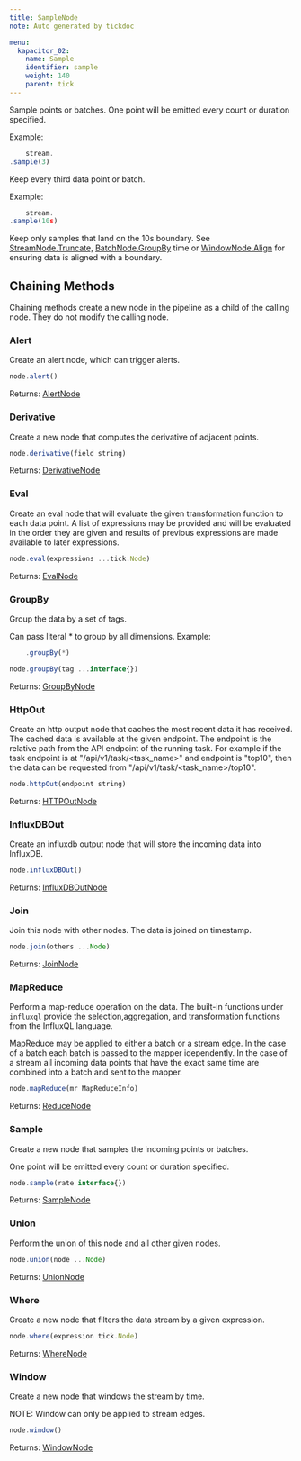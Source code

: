 ```yaml
---
title: SampleNode
note: Auto generated by tickdoc

menu:
  kapacitor_02:
    name: Sample
    identifier: sample
    weight: 140
    parent: tick
---
```


Sample points or batches.
One point will be emitted every count or duration specified.


Example: 

```javascript
    stream.
.sample(3)
```

Keep every third data point or batch.


Example: 

```javascript
    stream.
.sample(10s)
```

Keep only samples that land on the 10s boundary.
See [StreamNode.Truncate,](/kapacitor/v0.2/tick/stream_node/#truncate) [BatchNode.GroupBy](/kapacitor/v0.2/tick/batch_node/#groupby) time or [WindowNode.Align](/kapacitor/v0.2/tick/window_node/#align) 
for ensuring data is aligned with a boundary.


Chaining Methods
----------------

Chaining methods create a new node in the pipeline as a child of the calling node.
They do not modify the calling node.

### Alert

Create an alert node, which can trigger alerts.


```javascript
node.alert()
```

Returns: [AlertNode](/kapacitor/v0.2/tick/alert_node/)

### Derivative

Create a new node that computes the derivative of adjacent points.


```javascript
node.derivative(field string)
```

Returns: [DerivativeNode](/kapacitor/v0.2/tick/derivative_node/)

### Eval

Create an eval node that will evaluate the given transformation function to each data point.
A list of expressions may be provided and will be evaluated in the order they are given 
and results of previous expressions are made available to later expressions.


```javascript
node.eval(expressions ...tick.Node)
```

Returns: [EvalNode](/kapacitor/v0.2/tick/eval_node/)

### GroupBy

Group the data by a set of tags.


Can pass literal * to group by all dimensions.
Example: 

```javascript
    .groupBy(*)
```

```javascript
node.groupBy(tag ...interface{})
```

Returns: [GroupByNode](/kapacitor/v0.2/tick/group_by_node/)

### HttpOut

Create an http output node that caches the most recent data it has received.
The cached data is available at the given endpoint.
The endpoint is the relative path from the API endpoint of the running task.
For example if the task endpoint is at &#34;/api/v1/task/&lt;task_name&gt;&#34; and endpoint is 
&#34;top10&#34;, then the data can be requested from &#34;/api/v1/task/&lt;task_name&gt;/top10&#34;.


```javascript
node.httpOut(endpoint string)
```

Returns: [HTTPOutNode](/kapacitor/v0.2/tick/http_out_node/)

### InfluxDBOut

Create an influxdb output node that will store the incoming data into InfluxDB.


```javascript
node.influxDBOut()
```

Returns: [InfluxDBOutNode](/kapacitor/v0.2/tick/influx_d_b_out_node/)

### Join

Join this node with other nodes.
The data is joined on timestamp.


```javascript
node.join(others ...Node)
```

Returns: [JoinNode](/kapacitor/v0.2/tick/join_node/)

### MapReduce

Perform a map-reduce operation on the data.
The built-in functions under `influxql` provide the 
selection,aggregation, and transformation functions 
from the InfluxQL language.


MapReduce may be applied to either a batch or a stream edge.
In the case of a batch each batch is passed to the mapper idependently.
In the case of a stream all incoming data points that have 
the exact same time are combined into a batch and sent to the mapper.


```javascript
node.mapReduce(mr MapReduceInfo)
```

Returns: [ReduceNode](/kapacitor/v0.2/tick/reduce_node/)

### Sample

Create a new node that samples the incoming points or batches.


One point will be emitted every count or duration specified.


```javascript
node.sample(rate interface{})
```

Returns: [SampleNode](/kapacitor/v0.2/tick/sample_node/)

### Union

Perform the union of this node and all other given nodes.


```javascript
node.union(node ...Node)
```

Returns: [UnionNode](/kapacitor/v0.2/tick/union_node/)

### Where

Create a new node that filters the data stream by a given expression.


```javascript
node.where(expression tick.Node)
```

Returns: [WhereNode](/kapacitor/v0.2/tick/where_node/)

### Window

Create a new node that windows the stream by time.


NOTE: Window can only be applied to stream edges.


```javascript
node.window()
```

Returns: [WindowNode](/kapacitor/v0.2/tick/window_node/)

